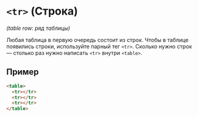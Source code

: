 # `<tr>` (Строка)

_(table row: ряд таблицы)_

Любая таблица в первую очередь состоит из строк. Чтобы в таблице появились строки, используйте парный тег `<tr>`. Сколько нужно строк — столько раз нужно написать `<tr>` внутри `<table>`.

## Пример

```html
<table>
  <tr></tr>
  <tr></tr>
  <tr></tr>
</table>
```
